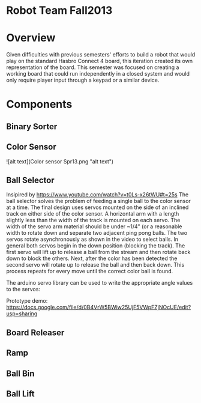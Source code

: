 Robot Team Fall2013
===================

Overview
========

Given difficulties with previous semesters' efforts to build a robot that would play on the standard Hasbro Connect 4 board, this iteration created its own representation of the board. This semester was focused on creating a working board that could run independently in a closed system and would only require player input through a keypad or a similar device.

Components
==========

Binary Sorter
-------------

Color Sensor
------------

![alt text](Color sensor Spr13.png "alt text")

Ball Selector
-------------

Insipired by <https://www.youtube.com/watch?v=t0Ls-x26tWU#t=25s> The ball selector solves the problem of feeding a single ball to the color sensor at a time. The final design uses servos mounted on the side of an inclined track on either side of the color sensor. A horizontal arm with a length slightly less than the width of the track is mounted on each servo. The width of the servo arm material should be under ~1/4" (or a reasonable width to rotate down and separate two adjacent ping pong balls. The two servos rotate asynchronously as shown in the video to select balls. In general both servos begin in the down position (blocking the track). The first servo will lift up to release a ball from the stream and then rotate back down to block the others. Next, after the color has been detected the second servo will rotate up to release the ball and then back down. This process repeats for every move until the correct color ball is found.

The arduino servo library can be used to write the appropriate angle values to the servos:

Prototype demo: <https://docs.google.com/file/d/0B4VrW5BWiw25UjF5VWpFZjNOcUE/edit?usp=sharing>

Board Releaser
--------------

Ramp
----

Ball Bin
--------

Ball Lift
---------
